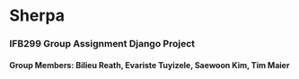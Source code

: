 # Sherpa

### IFB299 Group Assignment Django Project
#### Group Members: Bilieu Reath, Evariste Tuyizele, Saewoon Kim, Tim Maier

